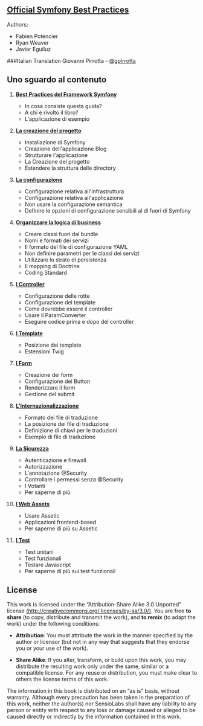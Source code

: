 
## [Official Symfony Best Practices](http://symfony.com/doc/current/best_practices/index.html)

Authors:
 * Fabien Potencier
 * Ryan Weaver
 * Javier Eguiluz


###Italian Translation
Giovanni Pirrotta - [@gpirrotta](https://twitter.com/gpirrotta)

## Uno sguardo al contenuto

1. [**Best Practices del Framework Symfony**](/it/capitolo-01.md)
    * In cosa consiste questa guida?
    * A chi è rivolto il libro?
    * L'applicazione di esempio


2. [**La creazione del progetto**](/it/capitolo-02.md)
    * Installazione di Symfony
    * Creazione dell'applicazione Blog
    * Strutturare l'applicazione
    * La Creazione del progetto
    * Estendere la struttura delle directory


3. [**La configurazione**](/it/capitolo-03.md)
    * Configurazione relativa all'infrastruttura
    * Configurazione relativa all'applicazione
    * Non usare la configurazione semantica
    * Definire le opzioni di configurazione sensibili al di fuori di Symfony



4. [**Organizzare la logica di business**](/it/capitolo-04.md)
    * Creare classi fuori dal bundle
    * Nomi e formati dei servizi
    * Il formato del file di configurazione YAML
    * Non definire parametri per le classi dei servizi
    * Utilizzare lo strato di persistenza
    * Il mapping di Doctrine
    * Coding Standard


5. [**I Controller**](/it/capitolo-05.md)
    * Configurazione delle rotte
    * Configurazione del template
    * Come dovrebbe essere il controller
    * Usare il ParamConverter
    * Eseguire codice prima e dopo del controller


6. [**I Template**](/it/capitolo-06.md)
    * Posizione dei template
    * Estensioni Twig


7. [**I Form**](/it/capitolo-07.md)
    * Creazione dei form
    * Configurazione dei Button
    * Renderizzare il form
    * Gestione del submit


8. [**L'Internazionalizzazione**](/it/capitolo-08.md)
    * Formato dei file di traduzione
    * La posizione dei file di traduzione
    * Definizione di chiavi per le traduzioni
    * Esempio di file di traduzione


9. [**La Sicurezza**](/it/capitolo-09.md)
    * Autenticazione e firewall
    * Autorizzazione
    * L'annotazione @Security
    * Controllare i permessi senza @Security
    * I Votanti
    * Per saperne di più


10. [**I Web Assets**](/it/capitolo-10.md)
    * Usare Assetic
    * Applicazioni frontend-based
    * Per saperne di più su Assetic


11. [**I Test**](/it/capitolo-11.md)
    * Test unitari
    * Test funzionali
    * Testare Javascript
    * Per saperne di più sui test funzionali




## License

This work is licensed under the “Attribution-Share Alike 3.0 Unported” license [(http://creativecommons.org/
licenses/by-sa/3.0/)](http://creativecommons.org/licenses/by-sa/3.0/).
You are free **to share** (to copy, distribute and transmit the work), and **to remix** (to adapt the work) under the
following conditions:

 * **Attribution**: You must attribute the work in the manner specified by the author or licensor (but
not in any way that suggests that they endorse you or your use of the work).

 * **Share Alike**: If you alter, transform, or build upon this work, you may distribute the resulting work
only under the same, similar or a compatible license. For any reuse or distribution, you must make
clear to others the license terms of this work.

The information in this book is distributed on an “as is” basis, without warranty. Although every precaution
has been taken in the preparation of this work, neither the author(s) nor SensioLabs shall have any liability to
any person or entity with respect to any loss or damage caused or alleged to be caused directly or indirectly by
the information contained in this work.
